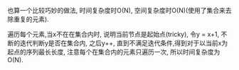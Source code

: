 也算一个比较巧妙的做法, 时间复杂度时O(N), 空间复杂度时O(N)(使用了集合来去除重复的元素).

遍历每个元素,当x不在在集合内时, 说明当前节点是起始点(tricky), 令y = x+1, 不断的迭代判断y是否在集合内, 之后y++, 直到不满足迭代条件,得到对于以当前x为起点的序列最长长度, 注意每个在集合内的元素只遍历一次, 所以时间复杂度为O(N).
